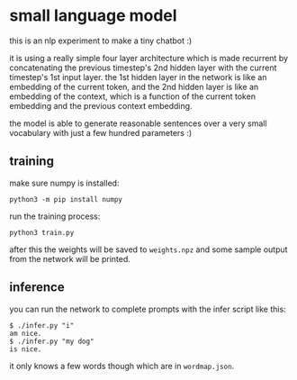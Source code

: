# small language model

this is an nlp experiment to make a tiny chatbot :)

it is using a really simple four layer architecture which is made recurrent by concatenating the previous timestep's 2nd hidden layer with the current timestep's 1st input layer. the 1st hidden layer in the network is like an embedding of the current token, and the 2nd hidden layer is like an embedding of the context, which is a function of the current token embedding and the previous context embedding.

the model is able to generate reasonable sentences over a very small vocabulary with just a few hundred parameters :)

## training

make sure numpy is installed:
```
python3 -m pip install numpy
```
run the training process:
```
python3 train.py
```
after this the weights will be saved to `weights.npz` and some sample output from the network will be printed.

## inference

you can run the network to complete prompts with the infer script like this:
```
$ ./infer.py "i"
am nice.
$ ./infer.py "my dog"
is nice.
```
it only knows a few words though which are in `wordmap.json`.

